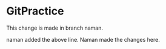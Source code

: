 # GitPractice

This change is made in branch naman.

naman added the above line.
Naman made the changes here.
